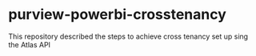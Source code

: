 # purview-powerbi-crosstenancy
This repository described the steps to achieve cross tenancy set up sing the Atlas API

